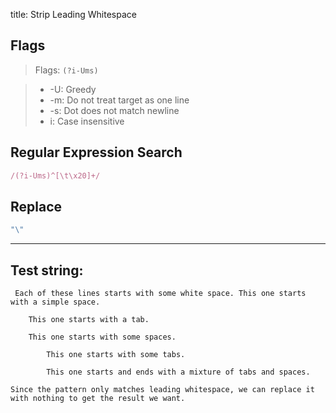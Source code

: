 title: Strip Leading Whitespace

## Flags

> Flags: `(?i-Ums)`

> * -U: Greedy
> * -m: Do not treat target as one line
> * -s: Dot does not match newline
> * i: Case insensitive

## Regular Expression Search

```ruby
/(?i-Ums)^[\t\x20]+/
```

## Replace

```ruby
"\"
```

---

## Test string:

```text
 Each of these lines starts with some white space. This one starts with a simple space.

	This one starts with a tab.

    This one starts with some spaces.

		This one starts with some tabs.

  	  	This one starts and ends with a mixture of tabs and spaces.

Since the pattern only matches leading whitespace, we can replace it with nothing to get the result we want.
```


